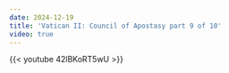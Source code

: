 ```yaml
---
date: 2024-12-19
title: 'Vatican II: Council of Apostasy part 9 of 10'
video: true
---
```



{{< youtube 42lBKoRT5wU >}}
